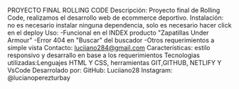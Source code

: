 PROYECTO FINAL ROLLING CODE
Descripción: Proyecto final de Rolling Code, realizamos el desarrollo web de ecommerce deportivo.
Instalación: no es necesario instalar ninguna dependencia, solo es necesario hacer click en el deploy
Uso: 
-Funcional en el INDEX producto "Zapatillas Under Armour"
-Error 404 en "Buscar" del buscador
-Otros requerimientos a simple vista
Contacto: luciiano284@gmail.com
Características: estilo responsivo y desarrallo en base a los requerimientos
Tecnologias utilizadas:Lenguajes HTML Y CSS, herramientas GIT,GITHUB, NETLIFY Y VsCode
Desarrolado por: GitHub: Luciiano28
Instagram: @lucianoperezturbay

